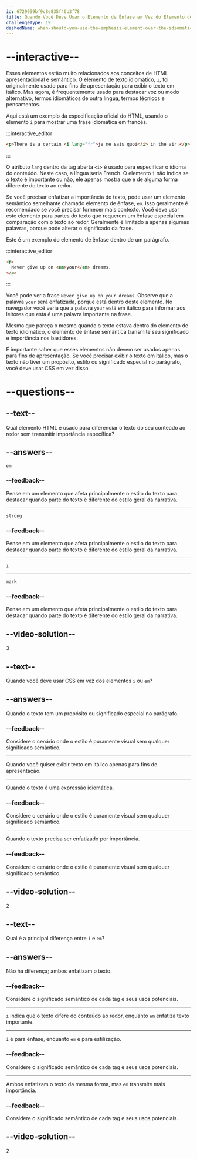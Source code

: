 ```yaml
---
id: 6729959bf9c8e835f46b3f78
title: Quando Você Deve Usar o Elemento de Ênfase em Vez do Elemento de Texto Idiomático?
challengeType: 19
dashedName: when-should-you-use-the-emphasis-element-over-the-idiomatic-text-element
---
```


# --interactive--

Esses elementos estão muito relacionados aos conceitos de HTML apresentacional e semântico. O elemento de texto idiomático, `i`, foi originalmente usado para fins de apresentação para exibir o texto em itálico. Mas agora, é frequentemente usado para destacar voz ou modo alternativo, termos idiomáticos de outra língua, termos técnicos e pensamentos.

Aqui está um exemplo da especificação oficial do HTML, usando o elemento `i` para mostrar uma frase idiomática em francês.

:::interactive_editor

```html
<p>There is a certain <i lang="fr">je ne sais quoi</i> in the air.</p>
```

:::

O atributo `lang` dentro da tag aberta `<i>` é usado para especificar o idioma do conteúdo. Neste caso, a língua seria French. O elemento `i` não indica se o texto é importante ou não, ele apenas mostra que é de alguma forma diferente do texto ao redor.

Se você precisar enfatizar a importância do texto, pode usar um elemento semântico semelhante chamado elemento de ênfase, `em`. Isso geralmente é recomendado se você precisar fornecer mais contexto. Você deve usar este elemento para partes do texto que requerem um ênfase especial em comparação com o texto ao redor. Geralmente é limitado a apenas algumas palavras, porque pode alterar o significado da frase.

Este é um exemplo do elemento de ênfase dentro de um parágrafo. 

:::interactive_editor

```html
<p>
  Never give up on <em>your</em> dreams.
</p>
```

:::

Você pode ver a frase `Never give up on your dreams`. Observe que a palavra `your` será enfatizada, porque está dentro deste elemento. No navegador você veria que a palavra `your` está em itálico para informar aos leitores que esta é uma palavra importante na frase.

Mesmo que pareça o mesmo quando o texto estava dentro do elemento de texto idiomático, o elemento de ênfase semântica transmite seu significado e importância nos bastidores.

É importante saber que esses elementos não devem ser usados apenas para fins de apresentação. Se você precisar exibir o texto em itálico, mas o texto não tiver um propósito, estilo ou significado especial no parágrafo, você deve usar CSS em vez disso.

# --questions--

## --text--

Qual elemento HTML é usado para diferenciar o texto do seu conteúdo ao redor sem transmitir importância específica?

## --answers--

`em`

### --feedback--

Pense em um elemento que afeta principalmente o estilo do texto para destacar quando parte do texto é diferente do estilo geral da narrativa.

---

`strong`

### --feedback--

Pense em um elemento que afeta principalmente o estilo do texto para destacar quando parte do texto é diferente do estilo geral da narrativa.

---

`i`

---

`mark`

### --feedback--

Pense em um elemento que afeta principalmente o estilo do texto para destacar quando parte do texto é diferente do estilo geral da narrativa.

## --video-solution--

3

## --text--

Quando você deve usar CSS em vez dos elementos `i` ou `em`?

## --answers--

Quando o texto tem um propósito ou significado especial no parágrafo.

### --feedback--

Considere o cenário onde o estilo é puramente visual sem qualquer significado semântico.

---

Quando você quiser exibir texto em itálico apenas para fins de apresentação.

---

Quando o texto é uma expressão idiomática.

### --feedback--

Considere o cenário onde o estilo é puramente visual sem qualquer significado semântico.

---

Quando o texto precisa ser enfatizado por importância.

### --feedback--

Considere o cenário onde o estilo é puramente visual sem qualquer significado semântico.

## --video-solution--

2

## --text--

Qual é a principal diferença entre `i` e `em`?

## --answers--

Não há diferença; ambos enfatizam o texto.

### --feedback--

Considere o significado semântico de cada tag e seus usos potenciais.

---

`i` indica que o texto difere do conteúdo ao redor, enquanto `em` enfatiza texto importante.

---

`i` é para ênfase, enquanto `em` é para estilização.

### --feedback--

Considere o significado semântico de cada tag e seus usos potenciais.

---

Ambos enfatizam o texto da mesma forma, mas `em` transmite mais importância.

### --feedback--

Considere o significado semântico de cada tag e seus usos potenciais.

## --video-solution--

2
